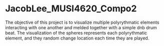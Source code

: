 # JacobLee_MUSI4620_Compo2
 
The objective of this project is to visualize multiple polyrythmatic elements interacting with one another and melded together with a simple dnb drum beat. 
The visualization of the spheres represents each polyrythmatic element, and they random change location each time they are played. 
